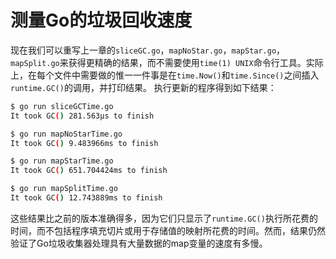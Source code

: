 # **测量Go的垃圾回收速度**

现在我们可以重写上一章的`sliceGC.go`，`mapNoStar.go`，`mapStar.go`， `mapSplit.go`来获得更精确的结果，而不需要使用`time(1) UNIX`命令行工具。实际上，在每个文件中需要做的惟一一件事是在`time.Now()`和`time.Since()`之间插入`runtime.GC()`的调用，并打印结果。
执行更新的程序得到如下结果：
```bash
$ go run sliceGCTime.go
It took GC() 281.563μs to finish

$ go run mapNoStarTime.go
It took GC() 9.483966ms to finish

$ go run mapStarTime.go
It took GC() 651.704424ms to finish

$ go run mapSplitTime.go
It took GC() 12.743889ms to finish
```
这些结果比之前的版本准确得多，因为它们只显示了`runtime.GC()`执行所花费的时间，而不包括程序填充切片或用于存储值的映射所花费的时间。然而，结果仍然验证了Go垃圾收集器处理具有大量数据的map变量的速度有多慢。